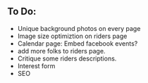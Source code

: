 ## To Do:
- Unique background photos on every page
- Image size optimiztion on riders page
- Calendar page: Embed facebook events?
- add more folks to riders page.
- Critique some riders descriptions.
- Interest form
- SEO